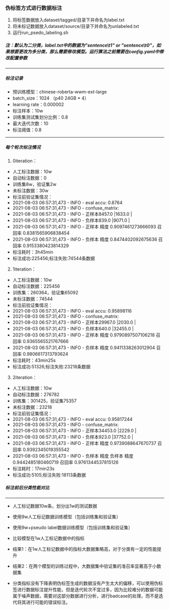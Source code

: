 ### 伪标签方式进行数据标注

1. 将标签数据放入dataset/tagged/目录下并命名为label.txt
2. 将未标记数据放入dataset/source/目录下并命名为unlabeled.txt
3. 运行run_psedo_labeling.sh

##### 注：默认为二分类，label.txt中的数据为"sentence\t1" or "sentence\t0"，如果想要更改为多分类，那么需要修改模型。运行算法之前需要在config.yaml中修改配置参数

---
##### 标注记录
- 预训练模型：chinese-roberta-wwm-ext-large
- batch_size：1024 （p40 24GB * 4）
- learning rate：0.000002
- 标注样本：10w
- 训练集测试集划分比例：0.8
- 最大迭代次数：10
- 标注阈值：0.8
---
##### 每个轮次标注情况
1. 0iteration：
- 人工标注数据：10w
- 自动标注数据：0
- 训练集8w，验证集2w
- 未标注数据：30w
- 标注前验证集情况：
- 2021-08-03 06:57:31,473 - INFO - eval accu: 0.8764
- 2021-08-03 06:57:31,473 - INFO - confuse_matrix:
- 2021-08-03 06:57:31,473 - INFO - 正样本8457.0 |1633.0 |
- 2021-08-03 06:57:31,473 - INFO - 负样本839.0 |9071.0 |
- 2021-08-03 06:57:31,473 - INFO - 正样本 精度 0.9097461273666093 召回率 0.8381565906838454
- 2021-08-03 06:57:31,473 - INFO - 负样本 精度 0.8474402092675636 召回率 0.9153380423814329
- 标注耗时：3h45min
- 标注成功:225456;标注失败:74544条数据
2. 1iteration：
- 人工标注数据：10w
- 自动标注数据：225456
- 训练集：260364，验证集65092
- 未标注数据：74544
- 标注前验证集情况：
- 2021-08-03 06:57:31,473 - INFO - eval accu: 0.95898116
- 2021-08-03 06:57:31,473 - INFO - confuse_matrix:
- 2021-08-03 06:57:31,473 - INFO - 正样本29967.0 |2030.0 |
- 2021-08-03 06:57:31,473 - INFO - 负样本640.0 |32455.0 |
- 2021-08-03 06:57:31,473 - INFO - 正样本 精度 0.9790897507106218 召回率 0.9365565521767666
- 2021-08-03 06:57:31,473 - INFO - 负样本 精度 0.9411338263012904 召回率 0.9806617313793624
- 标注耗时：43min25s
- 标注成功:51326;标注失败:23218条数据
3. 2iteration：
- 人工标注数据：10w
- 自动标注数据：276782
- 训练集：301425，验证集75357
- 未标注数据：23218
- 标注前验证集情况：
- 2021-08-03 06:57:31,473 - INFO - eval accu: 0.95817244
- 2021-08-03 06:57:31,473 - INFO - confuse_matrix:
- 2021-08-03 06:57:31,473 - INFO - 正样本34453.0 |2229.0 |
- 2021-08-03 06:57:31,473 - INFO - 负样本923.0 |37752.0 |
- 2021-08-03 06:57:31,473 - INFO - 正样本 精度 0.9739088647670737 召回率 0.9392345019355542
- 2021-08-03 06:57:31,473 - INFO - 负样本 精度 负样本 精度 0.9442485180460719 召回率 0.9761344537815126
- 标注耗时：17min23s
- 标注成功:5105;标注失败:18113条数据

##### 标注前后分类性能对比

---
- 人工标记数据10w条，划分出1w的测试数据
- 使用9w人工标记数据训练模型（包括训练集和验证集）
- 使用9w+pseudo label数据训练模型（包括训练集和验证集）
- 比较模型在1w人工标记数据中的指标
- 结果1：在1w人工标记数据中的指标大数据集略高，对于分类有一定的性能提升
- 结果2：在两个模型的训练过程中，大数据集中验证集的准召率显著高于小数据集

- 分类指标没有下降表明伪标签生成的数据没有产生太大的偏移，可以使用伪标签进行数据标注提升性能，但是迭代轮次不宜过多，因为比较难分的数据可能属于噪声数据，需要对这部分数据进行分析，进行badcase的处理，而不是迭代将其进行可能的错误标注。

